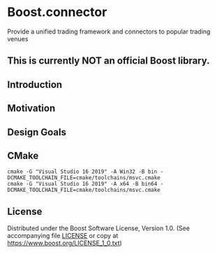 # Boost.connector

Provide a unified trading framework and connectors to popular trading venues

## This is currently **NOT** an official Boost library.

## Introduction

## Motivation

## Design Goals

## CMake

    cmake -G "Visual Studio 16 2019" -A Win32 -B bin -DCMAKE_TOOLCHAIN_FILE=cmake/toolchains/msvc.cmake
    cmake -G "Visual Studio 16 2019" -A x64 -B bin64 -DCMAKE_TOOLCHAIN_FILE=cmake/toolchains/msvc.cmake

## License

Distributed under the Boost Software License, Version 1.0.
(See accompanying file [LICENSE](LICENSE) or copy at
https://www.boost.org/LICENSE_1_0.txt)